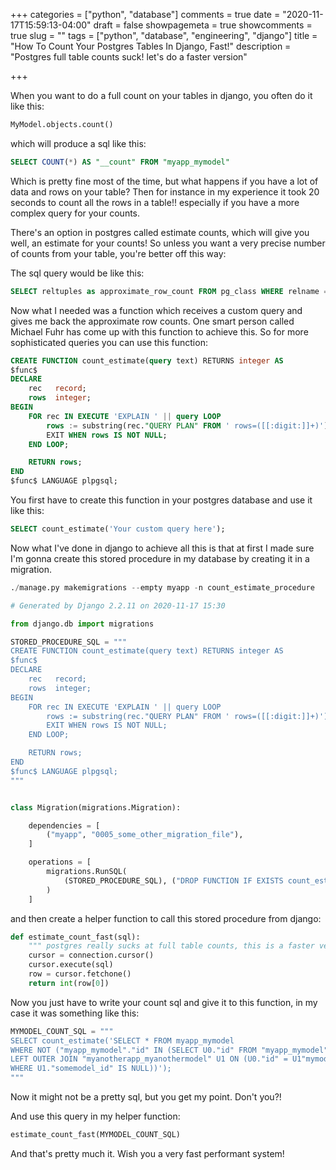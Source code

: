 +++
categories = ["python", "database"]
comments = true
date = "2020-11-17T15:59:13-04:00"
draft = false
showpagemeta = true
showcomments = true
slug = ""
tags = ["python", "database", "engineering", "django"]
title = "How To Count Your Postgres Tables In Django, Fast!"
description = "Postgres full table counts suck! let's do a faster version"

+++

When you want to do a full count on your tables in django, you often do it like this:  
```python
MyModel.objects.count()
```
which will produce a sql like this:  
```sql
SELECT COUNT(*) AS "__count" FROM "myapp_mymodel"
```
Which is pretty fine most of the time, but what happens if you have a lot of data and rows on your table? Then for instance in my experience it took 20 seconds to count all the rows in a table!! especially if you have a more complex query for your counts.  

There's an option in postgres called estimate counts, which will give you well, an estimate for your counts! So unless you want a very precise number of counts from your table, you're better off this way:  

The sql query would be like this:  
```sql
SELECT reltuples as approximate_row_count FROM pg_class WHERE relname = 'table_name';
```
Now what I needed was a function which receives a custom query and gives me back the approximate row counts. One smart person called Michael Fuhr has come up with this function to achieve this. So for more sophisticated queries you can use this function:  
```sql
CREATE FUNCTION count_estimate(query text) RETURNS integer AS
$func$
DECLARE
    rec   record;
    rows  integer;
BEGIN
    FOR rec IN EXECUTE 'EXPLAIN ' || query LOOP
        rows := substring(rec."QUERY PLAN" FROM ' rows=([[:digit:]]+)');
        EXIT WHEN rows IS NOT NULL;
    END LOOP;

    RETURN rows;
END
$func$ LANGUAGE plpgsql;
```
You first have to create this function in your postgres database and use it like this:  
```sql
SELECT count_estimate('Your custom query here');
```

Now what I've done in django to achieve all this is that at first I made sure I'm gonna create this stored procedure in my database by creating it in a migration.
```python
./manage.py makemigrations --empty myapp -n count_estimate_procedure
```
```python
# Generated by Django 2.2.11 on 2020-11-17 15:30

from django.db import migrations

STORED_PROCEDURE_SQL = """
CREATE FUNCTION count_estimate(query text) RETURNS integer AS
$func$
DECLARE
    rec   record;
    rows  integer;
BEGIN
    FOR rec IN EXECUTE 'EXPLAIN ' || query LOOP
        rows := substring(rec."QUERY PLAN" FROM ' rows=([[:digit:]]+)');
        EXIT WHEN rows IS NOT NULL;
    END LOOP;

    RETURN rows;
END
$func$ LANGUAGE plpgsql;
"""


class Migration(migrations.Migration):

    dependencies = [
        ("myapp", "0005_some_other_migration_file"),
    ]

    operations = [
        migrations.RunSQL(
            (STORED_PROCEDURE_SQL), ("DROP FUNCTION IF EXISTS count_estimate;")
        )
    ]
```

and then create a helper function to call this stored procedure from django:  
```python
def estimate_count_fast(sql):
    """ postgres really sucks at full table counts, this is a faster version"""
    cursor = connection.cursor()
    cursor.execute(sql)
    row = cursor.fetchone()
    return int(row[0])
```

Now you just have to write your count sql and give it to this function, in my case it was something like this:  
```python
MYMODEL_COUNT_SQL = """
SELECT count_estimate('SELECT * FROM myapp_mymodel 
WHERE NOT ("myapp_mymodel"."id" IN (SELECT U0."id" FROM "myapp_mymodel" U0 
LEFT OUTER JOIN "myanotherapp_myanothermodel" U1 ON (U0."id" = U1"mymodel_id") 
WHERE U1."somemodel_id" IS NULL))');
"""
```
Now it might not be a pretty sql, but you get my point. Don't you?!  

And use this query in my helper function:  
```python
estimate_count_fast(MYMODEL_COUNT_SQL)
```
And that's pretty much it. Wish you a very fast performant system!   